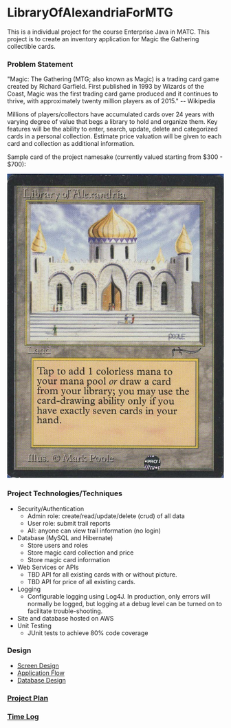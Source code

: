 # LibraryOfAlexandriaForMTG
This is a individual project for the course Enterprise Java in MATC. This project is to create an inventory application for Magic the Gathering collectible cards.

### Problem Statement

"Magic: The Gathering (MTG; also known as Magic) is a trading card game 
created by Richard Garfield. First published in 1993 by Wizards of the Coast,
 Magic was the first trading card game produced and it continues to thrive, 
 with approximately twenty million players as of 2015." -- Wikipedia
 
Millions of players/collectors have accumulated cards over 24 years 
with 
varying
 degree of value that begs a library to hold and organize them. Key features 
 will be the ability to enter, search, update, delete and categorized cards 
 in a personal 
 collection. Estimate price valuation will be given to each card and 
 collection as additional information. 

Sample card of the project namesake (currently valued starting from $300 - 
$700):

![Trail Description](Images/LibraryofAlexandria.jpeg)

### Project Technologies/Techniques 

* Security/Authentication
  * Admin role: create/read/update/delete (crud) of all data
  * User role: submit trail reports
  * All: anyone can view trail information (no login)
* Database (MySQL and Hibernate)
  * Store users and roles
  * Store magic card collection and price
  * Store magic card information
* Web Services or APIs
  * TBD API for all existing cards with or without picture. 
  * TBD API for price of all existing cards.
* Logging
  * Configurable logging using Log4J. In production, only errors will normally be logged, but logging at a debug level can be turned on to facilitate trouble-shooting. 
* Site and database hosted on AWS
* Unit Testing
  * JUnit tests to achieve 80% code coverage

### Design

* [Screen Design](DesignDocuments/Screens.md)
* [Application Flow](DesignDocuments/applicationFlow.md)
* [Database Design](DesignDocuments/databaseDiagram.png)

### [Project Plan](ProjectPlan.md)

### [Time Log](TimeLog.md)

